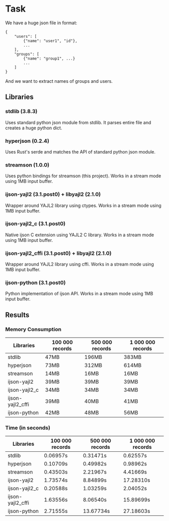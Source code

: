 # Task
We have a huge json file in format:
```
{
	"users": [
		{"name": "user1", "id"},
		...
	],
	"groups": [
		{"name": "group1", ...}
		...
	]
}
```
And we want to extract names of groups and users.

## Libraries

### stdlib (3.8.3)
Uses standard python json module from stdlib.
It parses entire file and creates a huge python dict.

### hyperjson (0.2.4)
Uses Rust's serde and matches the API of standard python json module.

### streamson (1.0.0)
Uses python bindings for streamson (this project).
Works in a stream mode using 1MB input buffer.

### ijson-yajl2 (3.1.post0) + libyajl2 (2.1.0)
Wrapper around YAJL2 library using ctypes.
Works in a stream mode using 1MB input buffer.

### ijson-yajl2_c (3.1.post0)
Native ijson C extension using YAJL2 C library.
Works in a stream mode using 1MB input buffer.

### ijson-yajl2_cffi (3.1.post0) + libyajl2 (2.1.0)
Wrapper around YAJL2 library using cffi.
Works in a stream mode using 1MB input buffer.

### ijson-python (3.1.post0)
Python implementation of ijson API.
Works in a stream mode using 1MB input buffer.

## Results

### Memory Consumption
| Libraries        | 100 000 records | 500 000 records | 1 000 000 records|
|------------------|-----------------|-----------------|------------------|
| stdlib           | 47MB            | 196MB           | 383MB            |
| hyperjson        | 73MB            | 312MB           | 614MB            |
| streamson        | 14MB            | 16MB            | 16MB             |
| ijson-yajl2      | 39MB            | 39MB            | 39MB             |
| ijson-yajl2_c    | 34MB            | 34MB            | 34MB             |
| ijson-yajl2_cffi | 39MB            | 40MB            | 41MB             |
| ijson-python     | 42MB            | 48MB            | 56MB             |

### Time (in seconds)
| Libraries        | 100 000 records | 500 000 records | 1 000 000 records|
|------------------|-----------------|-----------------|------------------|
| stdlib           | 0.06957s        |  0.31471s       |  0.62557s        |
| hyperjson        | 0.10709s        |  0.49982s       |  0.98962s        |
| streamson        | 0.43503s        |  2.21967s       |  4.41669s        |
| ijson-yajl2      | 1.73574s        |  8.84899s       | 17.28310s        |
| ijson-yajl2_c    | 0.20588s        |  1.03259s       |  2.04052s        |
| ijson-yajl2_cffi | 1.63556s        |  8.06540s       | 15.89699s        |
| ijson-python     | 2.71555s        | 13.67734s       | 27.18603s        |
